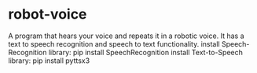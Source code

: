 # robot-voice
A program that hears your voice and repeats it in a robotic voice. It has a text to speech recognition and speech to text functionality.
install Speech-Recognition library: pip install SpeechRecognition
install Text-to-Speech library: pip install pyttsx3
